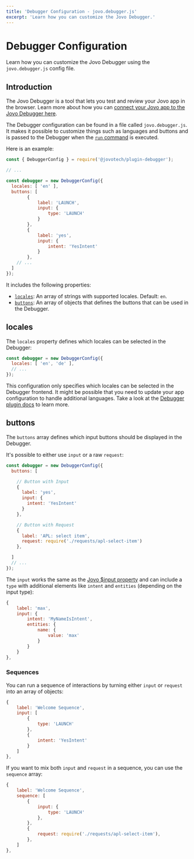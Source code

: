 ```yaml
---
title: 'Debugger Configuration - jovo.debugger.js'
excerpt: 'Learn how you can customize the Jovo Debugger.'
---
```


# Debugger Configuration

Learn how you can customize the Jovo Debugger using the `jovo.debugger.js` config file.

## Introduction

The Jovo Debugger is a tool that lets you test and review your Jovo app in the browser. Learn more about how you can [connect your Jovo app to the Jovo Debugger here](https://v4.jovo.tech/docs/debugger).

The Debugger configuration can be found in a file called `jovo.debugger.js`. It makes it possible to customize things such as languages and buttons and is passed to the Debugger when the [`run` command](https://v4.jovo.tech/docs/run-command) is executed.

Here is an example:

```js
const { DebuggerConfig } = require('@jovotech/plugin-debugger');

// ...

const debugger = new DebuggerConfig({
  locales: [ 'en' ],
  buttons: [
		{
			label: 'LAUNCH',
			input: {
				type: 'LAUNCH'
			}
		},
		{
			label: 'yes',
			input: {
				intent: 'YesIntent'
			}
		},
    // ...
  ]
});
```

It includes the following properties:

- [`locales`](#locales): An array of strings with supported locales. Default: `en`.
- [`buttons`](#buttons): An array of objects that defines the buttons that can be used in the Debugger.

## locales

The `locales` property defines which locales can be selected in the Debugger:

```js
const debugger = new DebuggerConfig({
  locales: [ 'en', 'de' ],
  // ...
});
```

This configuration only specifies which locales can be selected in the Debugger frontend. It might be possible that you need to update your app configuration to handle additional languages. Take a look at the [Debugger plugin docs](https://v4.jovo.tech/docs/debugger#nlu) to learn more.

## buttons

The `buttons` array defines which input buttons should be displayed in the Debugger.

It's possible to either use `input` or a raw `request`:

```js
const debugger = new DebuggerConfig({
  buttons: [

    // Button with Input
    {
      label: 'yes',
      input: {
        intent: 'YesIntent'
      }
    },

    // Button with Request
    {
      label: 'APL: select item',
      request: require('./requests/apl-select-item')
    },

  ]
  // ...
});
```

The `input` works the same as the [Jovo $input property](https://v4.jovo.tech/docs/input) and can include a `type` with additional elements like `intent` and `entities` (depending on the input type):

```js
{
	label: 'max',
	input: {
		intent: 'MyNameIsIntent',
		entities: {
			name: {
				value: 'max'
			}
		}
	}
},
```

### Sequences

You can run a sequence of interactions by turning either `input` or `request` into an array of objects:

```js
{
	label: 'Welcome Sequence',
	input: [
		{
			type: 'LAUNCH'
		},
		{
			intent: 'YesIntent'
		}
	]
},
```

If you want to mix both `input` and `request` in a sequence, you can use the `sequence` array:

```js
{
	label: 'Welcome Sequence',
	sequence: [
		{
			input: {
				type: 'LAUNCH'
			},
		},
		{
			request: require('./requests/apl-select-item'),
		},
	]
},
```
